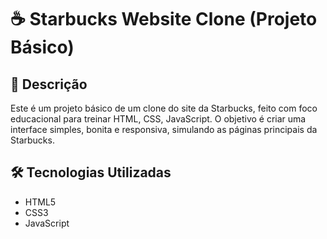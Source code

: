 ﻿# ☕ Starbucks Website Clone (Projeto Básico)

## 📌 Descrição
Este é um projeto básico de um clone do site da Starbucks, feito com foco educacional para treinar HTML, CSS, JavaScript. 
O objetivo é criar uma interface simples, bonita e responsiva, simulando as páginas principais da Starbucks.

## 🛠 Tecnologias Utilizadas
- HTML5  
- CSS3  
- JavaScript  
